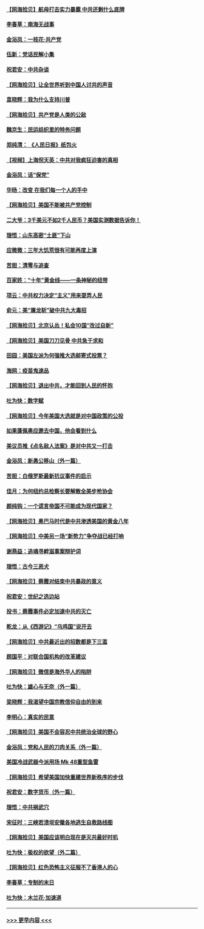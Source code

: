 #### [【网海拾贝】航母打击实力暴露 中共还剩什么底牌](../pages/nsc993/n12371825.md?t=09012251) 
#### [李春草：南海无战事](../pages/nsc993/n12371159.md?t=09012251) 
#### [金浴凤：一枝花·共产党](../pages/nsc993/n12368757.md?t=09012251) 
#### [伍新：党话民解小集](../pages/nsc993/n12366907.md?t=09012251) 
#### [祝君安：中共杂谈](../pages/nsc993/n12366076.md?t=09012251) 
#### [【网海拾贝】让全世界听到中国人讨共的声音](../pages/nsc993/n12365569.md?t=09012251) 
#### [袁晓辉：我为什么支持川普](../pages/nsc993/n12362670.md?t=09012251) 
#### [【网海拾贝】共产党是人类的公敌](../pages/nsc993/n12363182.md?t=09012251) 
#### [魏京生：民运组织里的特务问题](../pages/nsc993/n12363010.md?t=09012251) 
#### [郑纯清： 《人民日报》纸包火](../pages/nsc993/n12362706.md?t=09012251) 
#### [【视频】上海倪天英：中共对我疯狂迫害的真相](../pages/nsc993/n12356341.md?t=09012251) 
#### [金浴凤：话“保党”](../pages/nsc993/n12361867.md?t=09012251) 
#### [华旸：改变 在我们每一个人的手中](../pages/nsc993/n12361774.md?t=09012251) 
#### [【网海拾贝】美国不能被共产党控制](../pages/nsc993/n12360271.md?t=09012251) 
#### [二大爷：3千美元不如2千人民币？美国实测数据告诉你！](../pages/nsc993/n12358563.md?t=09012251) 
#### [理悟：山东高密“土匪”下山](../pages/nsc993/n12358535.md?t=09012251) 
#### [应微微：三年大饥荒很有可能再度上演](../pages/nsc993/n12358523.md?t=09012251) 
#### [苦胆：清零与追查](../pages/nsc993/n12358501.md?t=09012251) 
#### [百家姓：“十年”黄金线——一条神秘的纽带](../pages/nsc993/n12358319.md?t=09012251) 
#### [项云：中共权力决定“主义”用来耍弄人民](../pages/nsc993/n12358172.md?t=09012251) 
#### [俞元：美“屠龙斩”破中共九大毒招](../pages/nsc993/n12357822.md?t=09012251) 
#### [【网海拾贝】北京认怂！私会10国“改过自新”](../pages/nsc993/n12357784.md?t=09012251) 
#### [【网海拾贝】美国刀刀见骨 中共急于求和](../pages/nsc993/n12355511.md?t=09012251) 
#### [田园：美国左派为何强推大选邮寄式投票？](../pages/nsc993/n12352963.md?t=09012251) 
#### [海网：疫苗鬼速品](../pages/nsc993/n12354438.md?t=09012251) 
#### [【网海拾贝】退出中共，才能回到人民的怀抱](../pages/nsc993/n12352634.md?t=09012251) 
#### [吐为快：数字赋](../pages/nsc993/n12352317.md?t=09012251) 
#### [【网海拾贝】今年美国大选就是对中国政策的公投](../pages/nsc993/n12350973.md?t=09012251) 
#### [如果蓬佩奥应邀去中国，他会看到什么](../pages/nsc993/n12350945.md?t=09012251) 
#### [美议员推《点名敌人法案》是对中共又一打击](../pages/nsc993/n12350765.md?t=09012251) 
#### [金浴凤：新愚公移山（外一篇）](../pages/nsc993/n12350253.md?t=09012251) 
#### [苦胆：白俄罗斯最新抗议事件的启示](../pages/nsc993/n12349989.md?t=09012251) 
#### [佳月：为何纽约总检察长要解散全美步枪协会](../pages/nsc993/n12349939.md?t=09012251) 
#### [颜纯钩：一个谎言帝国不可能成为现代国家？](../pages/nsc993/n12349898.md?t=09012251) 
#### [【网海拾贝】奥巴马时代是中共渗透美国的黄金八年](../pages/nsc993/n12349284.md?t=09012251) 
#### [【网海拾贝】中美另一场“新势力”争夺战已经打响](../pages/nsc993/n12346998.md?t=09012251) 
#### [谢燕益：追魂寻衅滋事案辩护词](../pages/nsc993/n12346892.md?t=09012251) 
#### [理悟：古今三恶犬](../pages/nsc993/n12345190.md?t=09012251) 
#### [【网海拾贝】蔡霞对结束中共暴政的意义](../pages/nsc993/n12344263.md?t=09012251) 
#### [祝君安：世纪之选边站](../pages/nsc993/n12342382.md?t=09012251) 
#### [投书：蔡霞事件必定加速中共的灭亡](../pages/nsc993/n12341881.md?t=09012251) 
#### [乾龙：从《西游记》“乌鸡国”说开去](../pages/nsc993/n12341690.md?t=09012251) 
#### [【网海拾贝】中共最近出的招数都是下三滥](../pages/nsc993/n12341593.md?t=09012251) 
#### [顾国平：对联合国机构的改革建议](../pages/nsc993/n12339928.md?t=09012251) 
#### [【网海拾贝】微信是海外华人的陷阱](../pages/nsc993/n12338868.md?t=09012251) 
#### [吐为快：雄心与无奈（外一篇）](../pages/nsc993/n12338132.md?t=09012251) 
#### [梁晓辉：我渴望中国宗教信仰自由的到来](../pages/nsc993/n12336657.md?t=09012251) 
#### [李明心：真实的民意](../pages/nsc993/n12336089.md?t=09012251) 
#### [【网海拾贝】美国不会容忍中共统治全球的野心](../pages/nsc993/n12336063.md?t=09012251) 
#### [金浴凤：党和人民的刀肉关系（外一篇）](../pages/nsc993/n12335834.md?t=09012251) 
#### [美国冷战武器今派用场 Mk 48重型鱼雷](../pages/nsc993/n12335354.md?t=09012251) 
#### [【网海拾贝】希望美国加快重建世界新秩序的步伐](../pages/nsc993/n12334224.md?t=09012251) 
#### [祝君安：数字货币（外一篇）](../pages/nsc993/n12334186.md?t=09012251) 
#### [理悟：中共祸武穴](../pages/nsc993/n12333962.md?t=09012251) 
#### [宋征时：三峡若溃坝安徽各地逃生自救路线图](../pages/nsc993/n12332450.md?t=09012251) 
#### [【网海拾贝】美国应该明白现在是灭共最好时机](../pages/nsc993/n12332313.md?t=09012251) 
#### [吐为快：极权的欲望（外二篇）](../pages/nsc993/n12332089.md?t=09012251) 
#### [【网海拾贝】红色恐怖主义征服不了香港人的心](../pages/nsc993/n12329296.md?t=09012251) 
#### [李春草：专制的末日](../pages/nsc993/n12329079.md?t=09012251) 
#### [吐为快：木兰花‧加速道](../pages/nsc993/n12327366.md?t=09012251) 

----
#### [ >>> 更早内容 <<< ](../indexes/nsc993-earlier.md)
